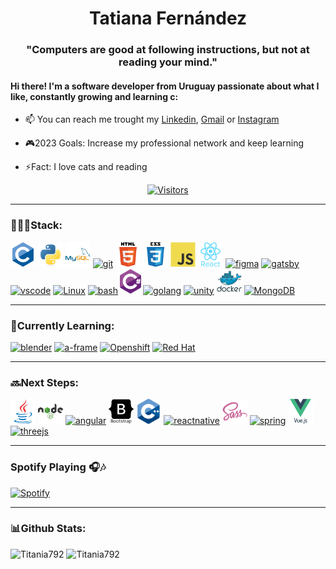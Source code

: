 <!--

**Titania792/Titania792** is a ✨ _special_ ✨ repository because its `README.md` (this file) appears on your GitHub profile.

-->

<h1  align="center">Tatiana Fernández</h1>

<h3  align="center">"Computers are good at following instructions, but not at reading your mind."</h3>

#### Hi there! I'm a software developer from Uruguay passionate about what I like, constantly growing and learning c:

- 📫 You can reach me trought my [Linkedin](https://www.linkedin.com/in/tatiana-fern%C3%A1ndez-846b6a230/), [Gmail](mailto:tatifernandez34@gmail.com) or [Instagram](https://www.instagram.com/tati_792/)

- 🎮2023 Goals: Increase my professional network and keep learning

- ⚡Fact: I love cats and reading

<div  align="center">

[![Visitors](https://api.visitorbadge.io/api/visitors?path=https%3A%2F%2Fgithub.com%2FTitania792&label=VISITORS&labelColor=%23697689&countColor=%232ccce4)](https://visitorbadge.io/status?path=https%3A%2F%2Fgithub.com%2FTitania792)

<div  />

<div  align="left">

---  
### 👩🏻‍💻Stack:


<a  href="https://www.cprogramming.com/"  target="_blank"  rel="noreferrer"><img  src="https://raw.githubusercontent.com/devicons/devicon/master/icons/c/c-original.svg"  alt="c"  width="40"  height="40"/></a>   <a  href="https://www.python.org"  target="_blank"  rel="noreferrer"><img  src="https://raw.githubusercontent.com/devicons/devicon/master/icons/python/python-original.svg"  alt="python"  width="40"  height="40"/></a>  <a  href="https://www.mysql.com/"  target="_blank"  rel="noreferrer"><img  src="https://raw.githubusercontent.com/devicons/devicon/master/icons/mysql/mysql-original-wordmark.svg"  alt="mysql"  width="40"  height="40"/></a>  <a  href="https://git-scm.com/"  target="_blank"  rel="noreferrer"><img  src="https://www.vectorlogo.zone/logos/git-scm/git-scm-icon.svg"  alt="git"  width="40"  height="40"/></a>  <a  href="https://www.w3.org/html/"  target="_blank"  rel="noreferrer"><img  src="https://raw.githubusercontent.com/devicons/devicon/master/icons/html5/html5-original-wordmark.svg"  alt="html5"  width="40"  height="40"/></a>  <a  href="https://www.w3schools.com/css/"  target="_blank"  rel="noreferrer"><img  src="https://raw.githubusercontent.com/devicons/devicon/master/icons/css3/css3-original-wordmark.svg"  alt="css3"  width="40"  height="40"/></a>  <a  href="https://developer.mozilla.org/en-US/docs/Web/JavaScript"  target="_blank"  rel="noreferrer"><img  src="https://raw.githubusercontent.com/devicons/devicon/master/icons/javascript/javascript-original.svg"  alt="javascript"  width="40"  height="40"/></a>  <a  href="https://reactjs.org/"  target="_blank"  rel="noreferrer"><img  src="https://raw.githubusercontent.com/devicons/devicon/master/icons/react/react-original-wordmark.svg"  alt="react"  width="40"  height="40"/></a>  <a  href="https://www.figma.com/"  target="_blank"  rel="noreferrer"><img  src="https://www.vectorlogo.zone/logos/figma/figma-icon.svg"  alt="figma"  width="40"  height="40"/></a>  <a  href="https://www.gatsbyjs.com/docs/"  target="_blank"  rel="noreferrer"><img  src="https://www.gatsbyjs.com/Gatsby-Monogram.svg"  alt="gatsby"  width="40"  height="40"/></a>  <a  href="https://code.visualstudio.com/docs"  target="_blank"  rel="noreferrer"><img  src="https://code.visualstudio.com/assets/images/code-stable.png"  alt="vscode"  width="40"  height="40"/></a>  <a  href="https://docs.kernel.org/"  target="_blank"  rel="noreferrer"><img  src="https://www.vectorlogo.zone/logos/linux/linux-icon.svg"  alt="Linux"  width="40"  height="40"/></a> <a  href="https://www.gnu.org/software/bash/manual/bashref.html"  target="_blank"  rel="noreferrer"><img  src="https://bashlogo.com/img/symbol/png/full_colored_dark.png"  alt="bash"  width="40"  height="40"/></a><a  href="https://learn.microsoft.com/en-us/dotnet/csharp/"  target="_blank"  rel="noreferrer"><img  src="https://raw.githubusercontent.com/devicons/devicon/master/icons/csharp/csharp-original.svg"  alt="csharp"  width="40"  height="40"/></a><a  href="https://go.dev/"  target="_blank"  rel="noreferrer"><img  src="https://go.dev/blog/go-brand/Go-Logo/SVG/Go-Logo_LightBlue.svg"  alt="golang"  width="40"  height="40"/></a> <a  href="https://unity.com/"  target="_blank"  rel="noreferrer"><img  src="https://www.vectorlogo.zone/logos/unity3d/unity3d-icon.svg"  alt="unity"  width="40"  height="40"/></a> <a  href="https://www.docker.com/"  target="_blank"  rel="noreferrer"><img  src="https://raw.githubusercontent.com/devicons/devicon/master/icons/docker/docker-original-wordmark.svg"  alt="docker"  width="40"  height="40"/></a> <a  href="https://www.mongodb.com/"  target="_blank"  rel="noreferrer"><img  src="https://www.vectorlogo.zone/logos/mongodb/mongodb-icon.svg"  alt="MongoDB"  width="40"  height="40"/></a>


---
### 🌱Currently Learning:

  <a  href="https://www.blender.org/"  target="_blank"  rel="noreferrer"><img  src="https://download.blender.org/branding/community/blender_community_badge_white.svg"  alt="blender"  width="40"  height="40"/></a>  <a  href="https://aframe.io/docs/1.4.0/introduction/"  target="_blank"  rel="noreferrer"><img  src="https://upload.wikimedia.org/wikipedia/commons/archive/9/92/20180929131746%21A-Frame_logo.png"  alt="a-frame"  width="40"  height="40"/></a> <a  href="https://docs.openshift.com/container-platform/4.8/cli_reference/openshift_cli/getting-started-cli.html"  target="_blank"  rel="noreferrer"><img  src="https://www.vectorlogo.zone/logos/openshift/openshift-icon.svg"  alt="Openshift"  width="40"  height="40"/></a> <a  href="https://access.redhat.com/products/#O"  target="_blank"  rel="noreferrer"><img  src="https://upload.wikimedia.org/wikipedia/commons/d/d8/Red_Hat_logo.svg"  alt="Red Hat"  width="40"  height="40"/></a>

---
### 🔜Next Steps:

<a  href="https://www.java.com"  target="_blank"  rel="noreferrer"><img  src="https://raw.githubusercontent.com/devicons/devicon/master/icons/java/java-original.svg"  alt="java"  width="40"  height="40"/></a>  <a  href="https://nodejs.org"  target="_blank"  rel="noreferrer"><img  src="https://raw.githubusercontent.com/devicons/devicon/master/icons/nodejs/nodejs-original-wordmark.svg"  alt="nodejs"  width="40"  height="40"/></a>  <a  href="https://angular.io"  target="_blank"  rel="noreferrer"><img  src="https://angular.io/assets/images/logos/angular/angular.svg"  alt="angular"  width="40"  height="40"/></a> <a  href="https://getbootstrap.com"  target="_blank"  rel="noreferrer"><img  src="https://raw.githubusercontent.com/devicons/devicon/master/icons/bootstrap/bootstrap-plain-wordmark.svg"  alt="bootstrap"  width="40"  height="40"/></a>  <a  href="https://www.w3schools.com/cpp/"  target="_blank"  rel="noreferrer"><img  src="https://raw.githubusercontent.com/devicons/devicon/master/icons/cplusplus/cplusplus-original.svg"  alt="cplusplus"  width="40"  height="40"/></a>  <a  href="https://reactnative.dev/"  target="_blank"  rel="noreferrer"><img  src="https://reactnative.dev/img/header_logo.svg"  alt="reactnative"  width="40"  height="40"/></a>  <a  href="https://sass-lang.com"  target="_blank"  rel="noreferrer"><img  src="https://raw.githubusercontent.com/devicons/devicon/master/icons/sass/sass-original.svg"  alt="sass"  width="40"  height="40"/></a>  <a  href="https://spring.io/"  target="_blank"  rel="noreferrer"><img  src="https://www.vectorlogo.zone/logos/springio/springio-icon.svg"  alt="spring"  width="40"  height="40"/></a>  <a  href="https://vuejs.org/"  target="_blank"  rel="noreferrer"><img  src="https://raw.githubusercontent.com/devicons/devicon/master/icons/vuejs/vuejs-original-wordmark.svg"  alt="vuejs"  width="40"  height="40"/></a>  <a  href="https://threejs.org/"  target="_blank"  rel="noreferrer"><img  src="https://global.discourse-cdn.com/standard17/uploads/threejs/original/2X/b/be2f75f72751c11cbe1593c69a99a52900bf12cb.svg"  alt="threejs"  width="40"  height="40"/></a>


---
### Spotify Playing 🎧🎶
[![Spotify](https://spotify-now-playing-titania792.vercel.app/api/spotify)](https://open.spotify.com/user/kazuna79)

<div  />

---
### 📊Github Stats:
<img  src="https://github-readme-stats-titania792.vercel.app//api?username=Titania792&show_icons=true&count_private=true&theme=cobalt&hide_border=true&hide=issues,contribs"  alt="Titania792" /> <img  src="https://github-readme-stats-titania792.vercel.app/api/top-langs/?username=Titania792&layout=compact&langs_count=10&hide=Shaderlab,HLSL&hide_border=true&theme=cobalt"  alt="Titania792" />
